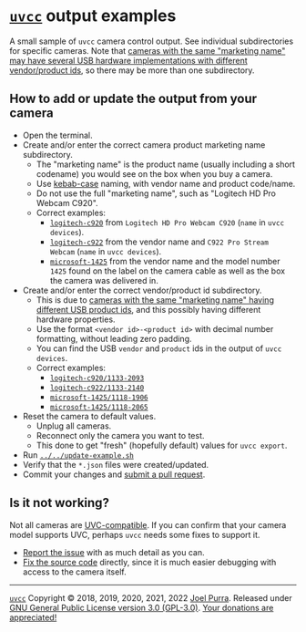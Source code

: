 # [`uvcc`](https://joelpurra.com/projects/uvcc/) output examples

A small sample of `uvcc` camera control output. See individual subdirectories for specific cameras. Note that [cameras with the same "marketing name" may have several USB hardware implementations with different vendor/product ids](https://github.com/joelpurra/uvcc/issues/21), so there may be more than one subdirectory.

## How to add or update the output from your camera

- Open the terminal.
- Create and/or enter the correct camera product marketing name subdirectory.
  - The "marketing name" is the product name (usually including a short codename) you would see on the box when you buy a camera.
  - Use [kebab-case](https://en.wikipedia.org/wiki/Kebab_case) naming, with vendor name and product code/name.
  - Do not use the full "marketing name", such as "Logitech HD Pro Webcam C920".
  - Correct examples:
    - [`logitech-c920`](./logitech-c920/) from `Logitech HD Pro Webcam C920` (`name` in `uvcc devices`).
    - [`logitech-c922`](./logitech-c922/) from the vendor name and `C922 Pro Stream Webcam` (`name` in `uvcc devices`).
    - [`microsoft-1425`](./microsoft-1425/) from the vendor name and the model number `1425` found on the label on the camera cable as well as the box the camera was delivered in.
- Create and/or enter the correct vendor/product id subdirectory.
  - This is due to [cameras with the same "marketing name" having different USB product ids](https://github.com/joelpurra/uvcc/issues/21), and this possibly having different hardware properties.
  - Use the format `<vendor id>-<product id>` with decimal number formatting, without leading zero padding.
  - You can find the USB `vendor` and `product` ids in the output of `uvcc devices`.
  - Correct examples:
    - [`logitech-c920/1133-2093`](./logitech-c920/1133-2093/)
    - [`logitech-c922/1133-2140`](./logitech-c920/1133-2140/)
    - [`microsoft-1425/1118-1906`](./microsoft-1425/1118-1906/)
    - [`microsoft-1425/1118-2065`](./microsoft-1425/1118-2065/)
- Reset the camera to default values.
  - Unplug all cameras.
  - Reconnect only the camera you want to test.
  - This done to get "fresh" (hopefully default) values for `uvcc export`.
- Run [`../../update-example.sh`](./update-example.sh)
- Verify that the `*.json` files were created/updated.
- Commit your changes and [submit a pull request](https://github.com/joelpurra/uvcc/compare).

## Is it not working?

Not all cameras are [UVC-compatible](https://en.wikipedia.org/wiki/List_of_USB_video_class_devices). If you can confirm that your camera model supports UVC, perhaps `uvcc` needs some fixes to support it.

- [Report the issue](https://github.com/joelpurra/uvcc/issues?q=is%3Aopen) with as much detail as you can.
- [Fix the source code](../DEVELOP.md) directly, since it is much easier debugging with access to the camera itself.

---

[`uvcc`](https://joelpurra.com/projects/uvcc/) Copyright &copy; 2018, 2019, 2020, 2021, 2022 [Joel Purra](https://joelpurra.com/). Released under [GNU General Public License version 3.0 (GPL-3.0)](https://www.gnu.org/licenses/gpl.html). [Your donations are appreciated!](https://joelpurra.com/donate/)
